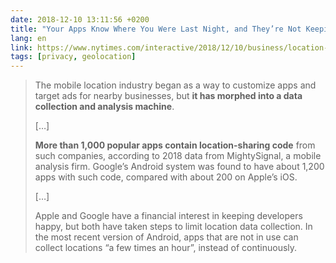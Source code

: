 ```yaml
---
date: 2018-12-10 13:11:56 +0200
title: "Your Apps Know Where You Were Last Night, and They’re Not Keeping It Secret"
lang: en
link: https://www.nytimes.com/interactive/2018/12/10/business/location-data-privacy-apps.html
tags: [privacy, geolocation]
---
```


> The mobile location industry began as a way to customize apps and target ads for nearby businesses, but **it has morphed into a data collection and analysis machine**.
>
> […]
>
> **More than 1,000 popular apps contain location-sharing code** from such companies, according to 2018 data from MightySignal, a mobile analysis firm. Google’s Android system was found to have about 1,200 apps with such code, compared with about 200 on Apple’s iOS.
>
> […]
>
> Apple and Google have a financial interest in keeping developers happy, but both have taken steps to limit location data collection. In the most recent version of Android, apps that are not in use can collect locations “a few times an hour”, instead of continuously.
